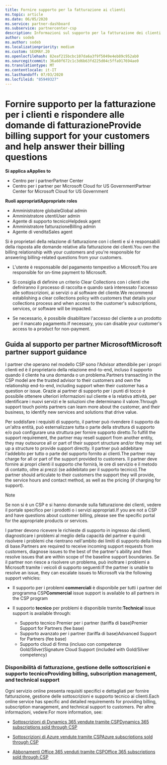 ```yaml
---
title: Fornire supporto per la fatturazione ai clienti
ms.topic: article
ms.date: 06/05/2020
ms.service: partner-dashboard
ms.subservice: partnercenter-csp
description: Informazioni sul supporto per la fatturazione dei clienti richiesto dai partner del programma CSP. Ciò include la relazione di fatturazione dei clienti e la risposta alle domande di fatturazione.
author: sodeb
ms.author: sodeb
ms.localizationpriority: medium
ms.custom: SEOMAY.20
ms.openlocfilehash: 82eaf215bcbc107da6a3f9f5049e4eb89c952ab0
ms.sourcegitcommit: 36a60f672c1c3d6b63fd225d04c5ffa917694ae0
ms.translationtype: MT
ms.contentlocale: it-IT
ms.lasthandoff: 07/03/2020
ms.locfileid: "85949327"
---
```

# <a name="provide-billing-support-for-your-customers-and-help-answer-their-billing-questions"></a><span data-ttu-id="c8fcd-104">Fornire supporto per la fatturazione per i clienti e rispondere alle domande di fatturazione</span><span class="sxs-lookup"><span data-stu-id="c8fcd-104">Provide billing support for your customers and help answer their billing questions</span></span>

<span data-ttu-id="c8fcd-105">**Si applica a**</span><span class="sxs-lookup"><span data-stu-id="c8fcd-105">**Applies to**</span></span>

- <span data-ttu-id="c8fcd-106">Centro per i partner</span><span class="sxs-lookup"><span data-stu-id="c8fcd-106">Partner Center</span></span>
- <span data-ttu-id="c8fcd-107">Centro per i partner per Microsoft Cloud for US Government</span><span class="sxs-lookup"><span data-stu-id="c8fcd-107">Partner Center for Microsoft Cloud for US Government</span></span>

<span data-ttu-id="c8fcd-108">**Ruoli appropriati**</span><span class="sxs-lookup"><span data-stu-id="c8fcd-108">**Appropriate roles**</span></span>
- <span data-ttu-id="c8fcd-109">Amministratore globale</span><span class="sxs-lookup"><span data-stu-id="c8fcd-109">Global admin</span></span>
- <span data-ttu-id="c8fcd-110">Amministratore utenti</span><span class="sxs-lookup"><span data-stu-id="c8fcd-110">User admin</span></span>
- <span data-ttu-id="c8fcd-111">Agente di supporto tecnico</span><span class="sxs-lookup"><span data-stu-id="c8fcd-111">Helpdesk agent</span></span>
- <span data-ttu-id="c8fcd-112">Amministratore fatturazione</span><span class="sxs-lookup"><span data-stu-id="c8fcd-112">Billing admin</span></span>
- <span data-ttu-id="c8fcd-113">Agente di vendita</span><span class="sxs-lookup"><span data-stu-id="c8fcd-113">Sales agent</span></span>

<span data-ttu-id="c8fcd-114">Si è proprietari della relazione di fatturazione con i clienti e si è responsabili della risposta alle domande relative alla fatturazione dei clienti.</span><span class="sxs-lookup"><span data-stu-id="c8fcd-114">You own the billing relationship with your customers and you're responsible for answering billing-related questions from your customers.</span></span>

- <span data-ttu-id="c8fcd-115">L'utente è responsabile del pagamento tempestivo a Microsoft.</span><span class="sxs-lookup"><span data-stu-id="c8fcd-115">You are responsible for on-time payment to Microsoft.</span></span>

- <span data-ttu-id="c8fcd-116">Si consiglia di definire un criterio Clear Collections con i clienti che definiranno il processo di raccolta e quando sarà interessato l'accesso alle sottoscrizioni, ai servizi o al software del cliente.</span><span class="sxs-lookup"><span data-stu-id="c8fcd-116">We recommend establishing a clear collections policy with customers that details your collections process and when access to the customer's subscriptions, services, or software will be impacted.</span></span>

- <span data-ttu-id="c8fcd-117">Se necessario, è possibile disabilitare l'accesso del cliente a un prodotto per il mancato pagamento.</span><span class="sxs-lookup"><span data-stu-id="c8fcd-117">If necessary, you can disable your customer's access to a product for non-payment.</span></span>

## <a name="microsoft-partner-support-guidance"></a><span data-ttu-id="c8fcd-118">Guida al supporto per partner Microsoft</span><span class="sxs-lookup"><span data-stu-id="c8fcd-118">Microsoft partner support guidance</span></span>

<span data-ttu-id="c8fcd-119">I partner che operano nel modello CSP sono l'Advisor attendibile per i propri clienti ed è il proprietario della relazione end-to-end, incluso il supporto quando il cliente ha una domanda o un problema.</span><span class="sxs-lookup"><span data-stu-id="c8fcd-119">Partners transacting in the CSP model are the trusted advisor to their customers and own the relationship end-to-end, including support when their customer has a question or issue.</span></span> <span data-ttu-id="c8fcd-120">Grazie ai partner di supporto per i punti di tocco è possibile ottenere ulteriori informazioni sul cliente e la relativa attività, per identificare i nuovi servizi e le soluzioni che determinano il valore.</span><span class="sxs-lookup"><span data-stu-id="c8fcd-120">Through support touch points partners can learn more about the customer, and their business, to identify new services and solutions that drive value.</span></span>

<span data-ttu-id="c8fcd-121">Per soddisfare i requisiti di supporto, il partner può rivendere il supporto da un'altra entità, può esternalizzare tutta o parte della struttura di supporto e/o può configurare una struttura per fornire supporto diretto.</span><span class="sxs-lookup"><span data-stu-id="c8fcd-121">To fulfill the support requirement, the partner may resell support from another entity, they may outsource all or part of their support structure and/or they may set up a structure to provide support directly.</span></span>  <span data-ttu-id="c8fcd-122">Il partner può addebitare l'addebito per tutto o parte del supporto fornito ai clienti.</span><span class="sxs-lookup"><span data-stu-id="c8fcd-122">The partner may charge for all or part of the support provided to customers.</span></span> <span data-ttu-id="c8fcd-123">Il partner deve fornire ai propri clienti il supporto che fornirà, le ore di servizio e il metodo di contatto, oltre ai prezzi (se addebitato per il supporto tecnico).</span><span class="sxs-lookup"><span data-stu-id="c8fcd-123">The partner should articulate to their customers the support they will provide, the service hours and contact method, as well as the pricing (if charging for support).</span></span> 

>[!Note]
><span data-ttu-id="c8fcd-124">Se non si è un CSP e si hanno domande sulla fatturazione dei clienti, vedere il portale specifico per i prodotti o i servizi appropriati.</span><span class="sxs-lookup"><span data-stu-id="c8fcd-124">If you are not a CSP and have questions about customer billing, please see the specific portal for the appropriate products or services.</span></span>

<span data-ttu-id="c8fcd-125">I partner devono ricevere le richieste di supporto in ingresso dai clienti, diagnosticare i problemi al meglio della capacità del partner e quindi risolvere i problemi che rientrano nell'ambito dei limiti di supporto della linea di base.</span><span class="sxs-lookup"><span data-stu-id="c8fcd-125">Partners are required to receive incoming support requests from customers, diagnose issues to the best of the partner's ability and then resolve issues that are within scope of the baseline support boundaries.</span></span> <span data-ttu-id="c8fcd-126">Se il partner non riesce a risolvere un problema, può inoltrare i problemi a Microsoft tramite i veicoli di supporto seguenti:</span><span class="sxs-lookup"><span data-stu-id="c8fcd-126">If the partner is unable to resolve an issue, they can escalate issues to Microsoft via the following support vehicles:</span></span>

- <span data-ttu-id="c8fcd-127">Il supporto per i problemi **commerciali** è disponibile per tutti i partner del programma CSP</span><span class="sxs-lookup"><span data-stu-id="c8fcd-127">**Commercial** issue support is available to all partners in the CSP program</span></span>

- <span data-ttu-id="c8fcd-128">Il supporto **tecnico** per problemi è disponibile tramite:</span><span class="sxs-lookup"><span data-stu-id="c8fcd-128">**Technical** issue support is available through:</span></span>

  - <span data-ttu-id="c8fcd-129">Supporto tecnico Premier per i partner (tariffa di base)</span><span class="sxs-lookup"><span data-stu-id="c8fcd-129">Premier Support for Partners (fee base)</span></span>
  - <span data-ttu-id="c8fcd-130">Supporto avanzato per i partner (tariffa di base)</span><span class="sxs-lookup"><span data-stu-id="c8fcd-130">Advanced Support for Partners (fee base)</span></span>
  - <span data-ttu-id="c8fcd-131">Supporto cloud di firma (incluso con competenze Gold/Silver)</span><span class="sxs-lookup"><span data-stu-id="c8fcd-131">Signature Cloud Support (included with Gold/Silver competency)</span></span>

### <a name="providing-billing-subscription-management-and-technical-support"></a><span data-ttu-id="c8fcd-132">Disponibilità di fatturazione, gestione delle sottoscrizioni e supporto tecnico</span><span class="sxs-lookup"><span data-stu-id="c8fcd-132">Providing billing, subscription management, and technical support</span></span> 

<span data-ttu-id="c8fcd-133">Ogni servizio online presenta requisiti specifici e dettagliati per fornire fatturazione, gestione delle sottoscrizioni e supporto tecnico ai clienti.</span><span class="sxs-lookup"><span data-stu-id="c8fcd-133">Each online service has specific and detailed requirements for providing billing, subscription management, and technical support to customers.</span></span> <span data-ttu-id="c8fcd-134">Per altre informazioni, vedere:</span><span class="sxs-lookup"><span data-stu-id="c8fcd-134">For more information, see:</span></span>

- [<span data-ttu-id="c8fcd-135">Sottoscrizioni di Dynamics 365 vendute tramite CSP</span><span class="sxs-lookup"><span data-stu-id="c8fcd-135">Dynamics 365 subscriptions sold through CSP</span></span>](https://www.microsoftpartnercommunity.com/t5/CSP/Microsoft-Partner-Support-Guidance/m-p/5262#M30)

- [<span data-ttu-id="c8fcd-136">Sottoscrizioni di Azure vendute tramite CSP</span><span class="sxs-lookup"><span data-stu-id="c8fcd-136">Azure subscriptions sold through CSP</span></span>](https://www.microsoftpartnercommunity.com/t5/CSP/Microsoft-Partner-Support-Guidance/m-p/5263#M31)

- [<span data-ttu-id="c8fcd-137">Abbonamenti Office 365 venduti tramite CSP</span><span class="sxs-lookup"><span data-stu-id="c8fcd-137">Office 365 subscriptions sold through CSP</span></span>](https://www.microsoftpartnercommunity.com/t5/CSP/Microsoft-Partner-Support-Guidance/m-p/5264#M32)
 